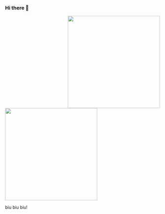 ### Hi there 👋

<!-- <a href="https://github.com/sudong0701/sudong0701"> -->
  <img align="right" src="https://github-readme-stats.vercel.app/api?username=sudong0701&show_icons=true&text_color=24292e&bg_color=ffffff&hide_title=true"  style=' width:300px;height:100 px'>
<!-- </a> -->

<!-- <a href="https://github.com/sudong0701/sudong0701"> -->
  <img src="https://github-readme-stats.vercel.app/api/top-langs/?username=sudong0701&layout=compact"  style=' width:300px;height:100 px'>
<!-- </a> -->


biu biu biu!
